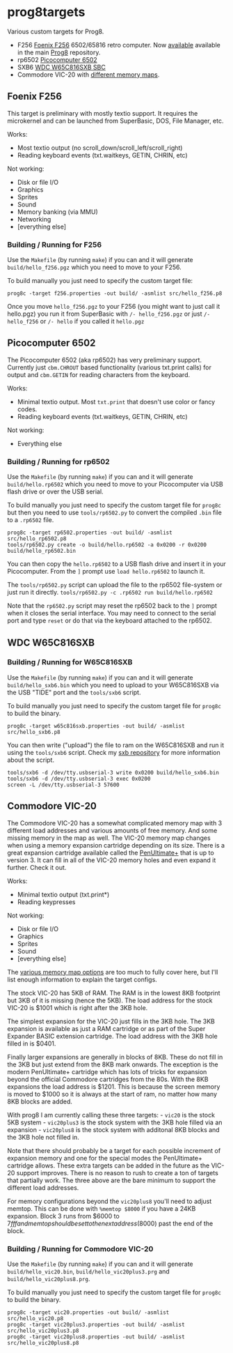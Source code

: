 # prog8targets
Various custom targets for Prog8.

- F256 [Foenix F256](https://c256foenix.com/) 6502/65816 retro computer. Now [available](https://github.com/irmen/prog8/blob/master/examples/customtarget/targetconfigs/f256.properties) available in the main [Prog8](https://github.com/irmen/) repository.
- rp6502 [Picocomputer 6502](https://picocomputer.github.io/)
- SXB6 [WDC W65C816SXB SBC](https://wdc65xx.com/Single-Board-Computers/w65c816sxb/)
- Commodore VIC-20 with [different memory maps](https://sleepingelephant.com/denial/wiki/index.php/Memory_Map).


## Foenix F256

This target is preliminary with mostly textio support. It requires the microkernel and can be launched from SuperBasic, DOS, File Manager, etc.

Works:

 - Most textio output (no scroll_down/scroll_left/scroll_right)
 - Reading keyboard events (txt.waitkeys, GETIN, CHRIN, etc)

Not working:

 - Disk or file I/O
 - Graphics
 - Sprites
 - Sound
 - Memory banking (via MMU)
 - Networking
 - [everything else]

### Building / Running for F256

Use the `Makefile` (by running `make`) if you can and it will generate `build/hello_f256.pgz` which you need to move to your F256.

To build manually you just need to specify the custom target file:
```
prog8c -target f256.properties -out build/ -asmlist src/hello_f256.p8
```

Once you move `hello_f256.pgz` to your F256 (you might want to just call it hello.pgz) you run it from SuperBasic with `/- hello_f256.pgz` or just `/- hello_f256` or `/- hello` if you called it `hello.pgz`

## Picocomputer 6502

The Picocomputer 6502 (aka rp6502) has very preliminary support.  Currently just `cbm.CHROUT` based functionality (various txt.print calls) for output and `cbm.GETIN` for reading characters from the keyboard.

Works:

 - Minimal textio output.  Most `txt.print` that doesn't use color or fancy codes.
 - Reading keyboard events (txt.waitkeys, GETIN, CHRIN, etc)

Not working:

 - Everything else

### Building / Running for rp6502

Use the `Makefile` (by running `make`) if you can and it will generate `build/hello.rp6502` which you need to move to your Picocomputer via USB flash drive or over the USB serial.

To build manually you just need to specify the custom target file for `prog8c` but then you need to use `tools/rp6502.py` to convert the compiled `.bin` file to a `.rp6502` file.

```
prog8c -target rp6502.properties -out build/ -asmlist src/hello_rp6502.p8
tools/rp6502.py create -o build/hello.rp6502 -a 0x0200 -r 0x0200 build/hello_rp6502.bin
```

You can then copy the `hello.rp6502` to a USB flash drive and insert it in your Picocomputer.  From the `]` prompt use `load hello.rp6502` to launch it.

The `tools/rp6502.py` script can upload the file to the rp6502 file-system or just run it directly. `tools/rp6502.py -c .rp6502 run build/hello.rp6502`

Note that the `rp6502.py` script may reset the rp6502 back to the `]` prompt when it closes the serial interface.  You may need to connect to the serial port and type `reset` or do that via the keyboard attached to the rp6502.

## WDC W65C816SXB

### Building / Running for W65C816SXB
Use the `Makefile` (by running `make`) if you can and it will generate `build/hello_sxb6.bin` which you need to upload to your W65C816SXB via
the USB "TIDE" port and the `tools/sxb6` script.

To build manually you just need to specify the custom target file for `prog8c` to build the binary.

```
prog8c -target w65c816sxb.properties -out build/ -asmlist src/hello_sxb6.p8
```

You can then write ("upload") the file to ram on the W65C816SXB and run it using the `tools/sxb6` script. Check my [sxb repository](https://github.com/gillham/sxb) for more information about the script.

```
tools/sxb6 -d /dev/tty.usbserial-3 write 0x0200 build/hello_sxb6.bin
tools/sxb6 -d /dev/tty.usbserial-3 exec 0x0200
screen -L /dev/tty.usbserial-3 57600
```

## Commodore VIC-20

The Commodore VIC-20 has a somewhat complicated memory map with 3 different load addresses and various amounts of free memory.  And some missing memory in the map as well.  The VIC-20 memory map changes when using a memory expansion cartridge depending on its size.  There is a great expansion cartridge available called the [PenUltimate+](https://www.tfw8b.com/product/penultimate/) that is up to version 3.  It can fill in all of the VIC-20 memory holes and even expand it further.  Check it out.

Works:

 - Minimal textio output (txt.print*)
 - Reading keypresses

Not working:

 - Disk or file I/O
 - Graphics
 - Sprites
 - Sound
 - [everything else]


The [various memory map options](https://sleepingelephant.com/denial/wiki/index.php/Memory_Map) are too much to fully cover here, but I'll list enough information to explain the target configs.

The stock VIC-20 has 5KB of RAM.  The RAM is in the lowest 8KB footprint but 3KB of it is missing (hence the 5KB). The load address for the stock VIC-20 is $1001 which is right after the 3KB hole.

The simplest expansion for the VIC-20 just fills in the 3KB hole.  The 3KB expansion is available as just a RAM cartridge or as part of the Super Expander BASIC extension cartridge.  The load address with the 3KB hole filled in is $0401.

Finally larger expansions are generally in blocks of 8KB. These do not fill in the 3KB but just extend from the 8KB mark onwards.  The exception is the modern PenUltimate+ cartridge which has lots of tricks for expansion beyond the official Commodore cartridges from the 80s.
With the 8KB expansions the load address is $1201.  This is because the screen memory is moved to $1000 so it is always at the start of ram, no matter how many 8KB blocks are added.

With prog8 I am currently calling these three targets:
    - `vic20` is the stock 5KB system
    - `vic20plus3` is the stock system with the 3KB hole filled via an expansion
    - `vic20plus8` is the stock system with additonal 8KB blocks and the 3KB hole not filled in.

Note that there should probably be a target for each possible increment of expansion memory and one for the special modes the PenUltimate+ cartridge allows.  These extra targets can be added in the future as the VIC-20 support improves.  There is no reason to rush to create a ton of targets that partially work.  The three above are the bare minimum to support the different load addresses.

For memory configurations beyond the `vic20plus8` you'll need to adjust memtop. This can be done with `%memtop $8000` if you have a 24KB expansion.  Block 3 runs from $6000 to $7fff and memtop should be set to the next address ($8000) past the end of the block.

### Building / Running for Commodore VIC-20

Use the `Makefile` (by running `make`) if you can and it will generate `build/hello_vic20.bin`, `build/hello_vic20plus3.prg` and `build/hello_vic20plus8.prg`.

To build manually you just need to specify the custom target file for `prog8c` to build the binary.

```
prog8c -target vic20.properties -out build/ -asmlist src/hello_vic20.p8
prog8c -target vic20plus3.properties -out build/ -asmlist src/hello_vic20plus3.p8
prog8c -target vic20plus8.properties -out build/ -asmlist src/hello_vic20plus8.p8
```

